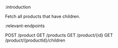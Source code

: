 :introduction

Fetch all products that have children.

:relevant-endpoints

POST /product
GET /products
GET /product/{id}
GET /product/{productId}/children
